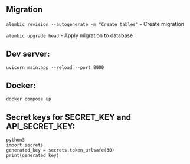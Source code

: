 ## Migration

`alembic revision --autogenerate -m "Create tables"` - Create migration

`alembic upgrade head` - Apply migration to database

## Dev server:

`uvicorn main:app --reload --port 8000`

## Docker:

`docker compose up`

## Secret keys for SECRET_KEY and API_SECRET_KEY:

```
python3
import secrets
generated_key = secrets.token_urlsafe(30)
print(generated_key)
```